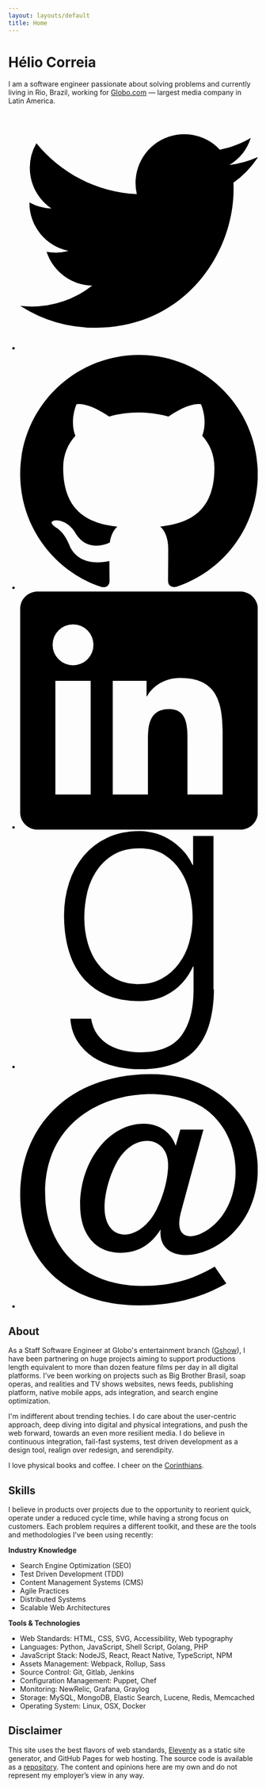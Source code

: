 ```yaml
---
layout: layouts/default
title: Home
---
```


# Hélio Correia

I am a software engineer passionate about solving problems and currently living in Rio, Brazil, working for [Globo.com](https://www.globo.com) — largest media company in Latin America.

* [<svg xmlns="http://www.w3.org/2000/svg" viewBox="0 0 24 24"><path d="M23.954 4.569a10 10 0 0 1-2.825.775 4.958 4.958 0 0 0 2.163-2.723c-.951.555-2.005.959-3.127 1.184a4.92 4.92 0 0 0-8.384 4.482C7.691 8.094 4.066 6.13 1.64 3.161a4.822 4.822 0 0 0-.666 2.475c0 1.71.87 3.213 2.188 4.096a4.904 4.904 0 0 1-2.228-.616v.061a4.923 4.923 0 0 0 3.946 4.827 4.996 4.996 0 0 1-2.212.085 4.937 4.937 0 0 0 4.604 3.417 9.868 9.868 0 0 1-6.102 2.105c-.39 0-.779-.023-1.17-.067a13.995 13.995 0 0 0 7.557 2.209c9.054 0 13.999-7.496 13.999-13.986 0-.209 0-.42-.015-.63a9.936 9.936 0 0 0 2.46-2.548l-.047-.02z"/></svg>](https://twitter.com/heliocorreia)
* [<svg xmlns="http://www.w3.org/2000/svg" viewBox="0 0 24 24"><path d="M12 .297c-6.63 0-12 5.373-12 12 0 5.303 3.438 9.8 8.205 11.385.6.113.82-.258.82-.577 0-.285-.01-1.04-.015-2.04-3.338.724-4.042-1.61-4.042-1.61C4.422 18.07 3.633 17.7 3.633 17.7c-1.087-.744.084-.729.084-.729 1.205.084 1.838 1.236 1.838 1.236 1.07 1.835 2.809 1.305 3.495.998.108-.776.417-1.305.76-1.605-2.665-.3-5.466-1.332-5.466-5.93 0-1.31.465-2.38 1.235-3.22-.135-.303-.54-1.523.105-3.176 0 0 1.005-.322 3.3 1.23.96-.267 1.98-.399 3-.405 1.02.006 2.04.138 3 .405 2.28-1.552 3.285-1.23 3.285-1.23.645 1.653.24 2.873.12 3.176.765.84 1.23 1.91 1.23 3.22 0 4.61-2.805 5.625-5.475 5.92.42.36.81 1.096.81 2.22 0 1.606-.015 2.896-.015 3.286 0 .315.21.69.825.57C20.565 22.092 24 17.592 24 12.297c0-6.627-5.373-12-12-12"/></svg>](https://github.com/heliocorreia/)
* [<svg xmlns="http://www.w3.org/2000/svg" viewBox="0 0 24 24"><path d="M20.447 20.452h-3.554v-5.569c0-1.328-.027-3.037-1.852-3.037-1.853 0-2.136 1.445-2.136 2.939v5.667H9.351V9h3.414v1.561h.046c.477-.9 1.637-1.85 3.37-1.85 3.601 0 4.267 2.37 4.267 5.455v6.286zM5.337 7.433a2.062 2.062 0 0 1-2.063-2.065 2.064 2.064 0 1 1 2.063 2.065zm1.782 13.019H3.555V9h3.564v11.452zM22.225 0H1.771C.792 0 0 .774 0 1.729v20.542C0 23.227.792 24 1.771 24h20.451C23.2 24 24 23.227 24 22.271V1.729C24 .774 23.2 0 22.222 0h.003z"/></svg>](https://www.linkedin.com/in/heliocorreia/)
* [<svg xmlns="http://www.w3.org/2000/svg" viewBox="0 0 24 24"><path d="M19.525 15.977V.49h-2.059v2.906h-.064a5.498 5.498 0 0 0-.842-1.307A6.455 6.455 0 0 0 15.328.995a5.794 5.794 0 0 0-1.519-.736A6.013 6.013 0 0 0 12.038 0c-1.21 0-2.3.225-3.246.67A6.863 6.863 0 0 0 6.407 2.5a8.137 8.137 0 0 0-1.47 2.711 10.575 10.575 0 0 0-.506 3.283c0 1.199.141 2.326.425 3.382.286 1.057.737 1.976 1.368 2.762a6.402 6.402 0 0 0 2.375 1.833c.961.436 2.119.661 3.471.661 1.248 0 2.33-.315 3.262-.946s1.638-1.473 2.119-2.525h.061v2.284c0 2.044-.421 3.607-1.264 4.705-.84 1.081-2.224 1.638-4.146 1.638a7.682 7.682 0 0 1-1.669-.181 5.357 5.357 0 0 1-1.487-.57 3.929 3.929 0 0 1-1.143-1.038c-.316-.435-.526-.961-.632-1.593H5.064c.067.887.315 1.654.737 2.3a5.502 5.502 0 0 0 1.602 1.593 7.223 7.223 0 0 0 2.172.902c.811.194 1.639.3 2.494.3 1.383 0 2.541-.195 3.486-.555.947-.376 1.714-.902 2.301-1.608.601-.708 1.021-1.549 1.293-2.556.27-1.007.42-2.134.42-3.367l-.044.062zm-7.484-.557c-.955 0-1.784-.189-2.479-.571a5.21 5.21 0 0 1-1.732-1.503c-.467-.621-.797-1.332-1.022-2.139s-.332-1.633-.332-2.484c0-.871.105-1.725.301-2.563.21-.84.54-1.587.992-2.24.451-.652 1.037-1.182 1.728-1.584s1.533-.605 2.51-.605 1.803.209 2.495.621a5.252 5.252 0 0 1 1.683 1.634c.436.677.751 1.429.947 2.255.195.826.285 1.656.285 2.482a9.19 9.19 0 0 1-.345 2.484 6.395 6.395 0 0 1-1.038 2.139 5.4 5.4 0 0 1-1.698 1.503c-.676.382-1.458.571-2.359.571h.064z"/></svg>](https://www.goodreads.com/heliocorreia)
* [<svg xmlns="http://www.w3.org/2000/svg" viewBox="0 0 24 24"><path d="M12.042 23.648C4.229 23.648 0 18.772 0 12.477 0 5.75 4.762.352 13.276.352 19.49.352 24 4.39 24 9.953c0 8.712-10.33 11.012-9.812 6.042-.71 1.108-1.854 2.354-4.053 2.354-2.516 0-4.08-1.842-4.08-4.807 0-4.444 2.921-8.199 6.379-8.199 1.659 0 2.8.876 3.277 2.221l.464-1.632h2.338c-.244.832-2.321 8.527-2.321 8.527-.648 2.666 1.35 2.713 3.122 1.297 3.329-2.58 3.501-9.327-.998-12.141C13.495.724 2.521 2.513 2.521 12.308c0 5.611 3.95 9.381 9.829 9.381 3.436 0 5.542-.93 7.295-1.948l1.177 1.698c-1.711.966-4.461 2.209-8.78 2.209zM9.698 9.343c-.715 1.34-1.177 3.076-1.177 4.424 0 3.61 3.522 3.633 5.252.239.712-1.394 1.171-3.171 1.171-4.529 0-2.917-3.495-3.434-5.246-.134z"/></svg>](mailto:email@heliocorreia.com)

## About

As a Staff Software Engineer at Globo's entertainment branch ([Gshow](https://gshow.globo.com/)), I have been partnering on huge projects aiming to support productions length equivalent to more than dozen feature films per day in all digital platforms. I’ve been working on projects such as Big Brother Brasil, soap operas, and realities and TV shows websites, news feeds, publishing platform, native mobile apps, ads integration, and search engine optimization.

I'm indifferent about trending techies. I do care about the user-centric approach, deep diving into digital and physical integrations, and push the web forward, towards an even more resilient media. I do believe in continuous integration, fail-fast systems, test driven development as a design tool, realign over redesign, and serendipity.

I love physical books and coffee. I cheer on the [Corinthians](https://en.wikipedia.org/wiki/Sport_Club_Corinthians_Paulista).

## Skills

I believe in products over projects due to the opportunity to reorient quick, operate under a reduced cycle time, while having a strong focus on customers. Each problem requires a different toolkit, and these are the tools and methodologies I've been using recently:

__Industry Knowledge__

* Search Engine Optimization (SEO)
* Test Driven Development (TDD)
* Content Management Systems (CMS)
* Agile Practices
* Distributed Systems
* Scalable Web Architectures

__Tools & Technologies__

* Web Standards: HTML, CSS, SVG, Accessibility, Web typography
* Languages: Python, JavaScript, Shell Script, Golang, PHP
* JavaScript Stack: NodeJS, React, React Native, TypeScript, NPM
* Assets Management: Webpack, Rollup, Sass
* Source Control: Git, Gitlab, Jenkins
* Configuration Management: Puppet, Chef
* Monitoring: NewRelic, Grafana, Graylog
* Storage: MySQL, MongoDB, Elastic Search, Lucene, Redis, Memcached
* Operating System: Linux, OSX, Docker

## Disclaimer

This site uses the best flavors of web standards, [Eleventy](https://www.11ty.io/) as a static site generator, and GitHub Pages for web hosting. The source code is available as a [repository](https://github.com/heliocorreia/heliocorreia.com). The content and opinions here are my own and do not represent my employer’s view in any way.
